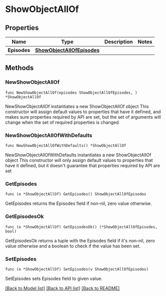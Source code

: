 # ShowObjectAllOf

## Properties

Name | Type | Description | Notes
------------ | ------------- | ------------- | -------------
**Episodes** | [**ShowObjectAllOfEpisodes**](ShowObjectAllOfEpisodes.md) |  | 

## Methods

### NewShowObjectAllOf

`func NewShowObjectAllOf(episodes ShowObjectAllOfEpisodes, ) *ShowObjectAllOf`

NewShowObjectAllOf instantiates a new ShowObjectAllOf object
This constructor will assign default values to properties that have it defined,
and makes sure properties required by API are set, but the set of arguments
will change when the set of required properties is changed

### NewShowObjectAllOfWithDefaults

`func NewShowObjectAllOfWithDefaults() *ShowObjectAllOf`

NewShowObjectAllOfWithDefaults instantiates a new ShowObjectAllOf object
This constructor will only assign default values to properties that have it defined,
but it doesn't guarantee that properties required by API are set

### GetEpisodes

`func (o *ShowObjectAllOf) GetEpisodes() ShowObjectAllOfEpisodes`

GetEpisodes returns the Episodes field if non-nil, zero value otherwise.

### GetEpisodesOk

`func (o *ShowObjectAllOf) GetEpisodesOk() (*ShowObjectAllOfEpisodes, bool)`

GetEpisodesOk returns a tuple with the Episodes field if it's non-nil, zero value otherwise
and a boolean to check if the value has been set.

### SetEpisodes

`func (o *ShowObjectAllOf) SetEpisodes(v ShowObjectAllOfEpisodes)`

SetEpisodes sets Episodes field to given value.



[[Back to Model list]](../README.md#documentation-for-models) [[Back to API list]](../README.md#documentation-for-api-endpoints) [[Back to README]](../README.md)


